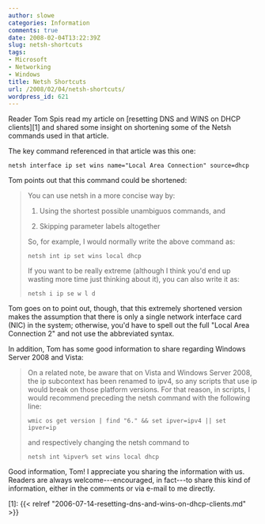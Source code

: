 ```yaml
---
author: slowe
categories: Information
comments: true
date: 2008-02-04T13:22:39Z
slug: netsh-shortcuts
tags:
- Microsoft
- Networking
- Windows
title: Netsh Shortcuts
url: /2008/02/04/netsh-shortcuts/
wordpress_id: 621
---
```


Reader Tom Spis read my article on [resetting DNS and WINS on DHCP clients][1] and shared some insight on shortening some of the Netsh commands used in that article.

The key command referenced in that article was this one:

	netsh interface ip set wins name="Local Area Connection" source=dhcp

Tom points out that this command could be shortened:

>You can use netsh in a more concise way by:  
>
>1. Using the shortest possible unambiguos commands, and  
>
>2. Skipping parameter labels altogether  
>
>So, for example, I would normally write the above command as:  
>
>`netsh int ip set wins local dhcp`
>
>If you want to be really extreme (although I think you'd end up wasting more time just thinking about it), you can also write it as:  
>
>`netsh i ip se w l d`

Tom goes on to point out, though, that this extremely shortened version makes the assumption that there is only a single network interface card (NIC) in the system; otherwise, you'd have to spell out the full "Local Area Connection 2" and not use the abbreviated syntax.

In addition, Tom has some good information to share regarding Windows Server 2008 and Vista:

>On a related note, be aware that on Vista and Windows Server 2008, the ip subcontext has been renamed to ipv4, so any scripts that use ip would break on those platform versions. For that reason, in scripts, I would recommend preceding the netsh command with the following line:  
>
>`wmic os get version | find "6." && set ipver=ipv4 || set ipver=ip`
>
>and respectively changing the netsh command to  
>
>`netsh int %ipver% set wins local dhcp`

Good information, Tom! I appreciate you sharing the information with us. Readers are always welcome---encouraged, in fact---to share this kind of information, either in the comments or via e-mail to me directly.

[1]: {{< relref "2006-07-14-resetting-dns-and-wins-on-dhcp-clients.md" >}}
